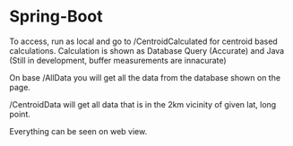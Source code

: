# Spring-Boot

To access, run as local and go to /CentroidCalculated for centroid based calculations. 
Calculation is shown as Database Query (Accurate) and Java (Still in development, buffer measurements are innacurate)

On base /AllData you will get all the data from the database shown on the page.

/CentroidData will get all data that is in the 2km vicinity of given lat, long point.

Everything can be seen on web view.
